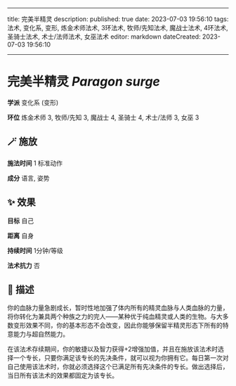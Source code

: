 
---
title: 完美半精灵
description: 
published: true
date: 2023-07-03 19:56:10
tags: 法术, 变化系, 变形, 炼金术师法术, 3环法术, 牧师/先知法术, 魔战士法术, 4环法术, 圣骑士法术, 术士/法师法术, 女巫法术
editor: markdown
dateCreated: 2023-07-03 19:56:10

---

# **完美半精灵** *Paragon surge*

**学派** 变化系 (变形) 

**环位** 炼金术师 3, 牧师/先知 3, 魔战士 4, 圣骑士 4, 术士/法师 3, 女巫 3

## 🪄 施放

**施法时间** 1 标准动作

**成分** 语言, 姿势

## ✨ 效果 

**目标** 自己 

**距离** 自身  

**持续时间** 1分钟/等级 

**法术抗力** 否

## 📖 描述

你的血脉力量急剧成长，暂时性地加强了体内所有的精灵血脉与人类血脉的力量，将你转化为兼具两个种族之力的完人——某种优于纯血精灵或人类的生物。与大多数变形效果不同，你的基本形态不会改变，因此你能够保留半精灵形态下所有的特意能力与超自然能力。

在该法术存续期间，你的敏捷以及智力获得+2增强加值，并且在施放该法术时选择一个专长，只要你满足该专长的先决条件，就可以视为你拥有它。每日第一次对自己使用该法术时，你就必须选择这个已满足所有先决条件的专长。做出选择后，当日所有该法术的效果都固定为该专长。
    